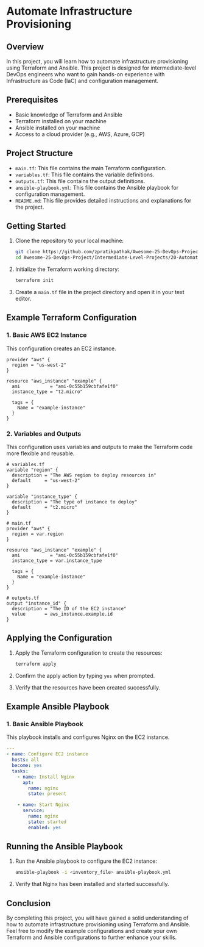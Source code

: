 # Automate Infrastructure Provisioning

## Overview

In this project, you will learn how to automate infrastructure provisioning using Terraform and Ansible. This project is designed for intermediate-level DevOps engineers who want to gain hands-on experience with Infrastructure as Code (IaC) and configuration management.

## Prerequisites

- Basic knowledge of Terraform and Ansible
- Terraform installed on your machine
- Ansible installed on your machine
- Access to a cloud provider (e.g., AWS, Azure, GCP)

## Project Structure

- `main.tf`: This file contains the main Terraform configuration.
- `variables.tf`: This file contains the variable definitions.
- `outputs.tf`: This file contains the output definitions.
- `ansible-playbook.yml`: This file contains the Ansible playbook for configuration management.
- `README.md`: This file provides detailed instructions and explanations for the project.

## Getting Started

1. Clone the repository to your local machine:
   ```bash
   git clone https://github.com/zpratikpathak/Awesome-25-DevOps-Project.git
   cd Awesome-25-DevOps-Project/Intermediate-Level-Projects/20-Automate-Infrastructure-Provisioning
   ```

2. Initialize the Terraform working directory:
   ```bash
   terraform init
   ```

3. Create a `main.tf` file in the project directory and open it in your text editor.

## Example Terraform Configuration

### 1. Basic AWS EC2 Instance

This configuration creates an EC2 instance.

```hcl
provider "aws" {
  region = "us-west-2"
}

resource "aws_instance" "example" {
  ami           = "ami-0c55b159cbfafe1f0"
  instance_type = "t2.micro"

  tags = {
    Name = "example-instance"
  }
}
```

### 2. Variables and Outputs

This configuration uses variables and outputs to make the Terraform code more flexible and reusable.

```hcl
# variables.tf
variable "region" {
  description = "The AWS region to deploy resources in"
  default     = "us-west-2"
}

variable "instance_type" {
  description = "The type of instance to deploy"
  default     = "t2.micro"
}

# main.tf
provider "aws" {
  region = var.region
}

resource "aws_instance" "example" {
  ami           = "ami-0c55b159cbfafe1f0"
  instance_type = var.instance_type

  tags = {
    Name = "example-instance"
  }
}

# outputs.tf
output "instance_id" {
  description = "The ID of the EC2 instance"
  value       = aws_instance.example.id
}
```

## Applying the Configuration

1. Apply the Terraform configuration to create the resources:
   ```bash
   terraform apply
   ```

2. Confirm the apply action by typing `yes` when prompted.

3. Verify that the resources have been created successfully.

## Example Ansible Playbook

### 1. Basic Ansible Playbook

This playbook installs and configures Nginx on the EC2 instance.

```yaml
---
- name: Configure EC2 instance
  hosts: all
  become: yes
  tasks:
    - name: Install Nginx
      apt:
        name: nginx
        state: present

    - name: Start Nginx
      service:
        name: nginx
        state: started
        enabled: yes
```

## Running the Ansible Playbook

1. Run the Ansible playbook to configure the EC2 instance:
   ```bash
   ansible-playbook -i <inventory_file> ansible-playbook.yml
   ```

2. Verify that Nginx has been installed and started successfully.

## Conclusion

By completing this project, you will have gained a solid understanding of how to automate infrastructure provisioning using Terraform and Ansible. Feel free to modify the example configurations and create your own Terraform and Ansible configurations to further enhance your skills.
